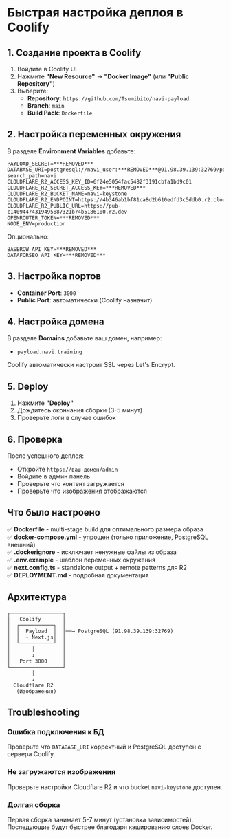 # Быстрая настройка деплоя в Coolify

## 1. Создание проекта в Coolify

1. Войдите в Coolify UI
2. Нажмите **"New Resource"** → **"Docker Image"** (или **"Public Repository"**)
3. Выберите:
   - **Repository**: `https://github.com/Tsumibito/navi-payload`
   - **Branch**: `main`
   - **Build Pack**: `Dockerfile`

## 2. Настройка переменных окружения

В разделе **Environment Variables** добавьте:

```env
PAYLOAD_SECRET=***REMOVED***
DATABASE_URI=postgresql://navi_user:***REMOVED***@91.98.39.139:32769/postgres?search_path=navi
CLOUDFLARE_R2_ACCESS_KEY_ID=6f24e5054fac5482f3191cbfa1bd9c01
CLOUDFLARE_R2_SECRET_ACCESS_KEY=***REMOVED***
CLOUDFLARE_R2_BUCKET_NAME=navi-keystone
CLOUDFLARE_R2_ENDPOINT=https://4b346ab1bf81ca8d2b610edfd3c5ddb0.r2.cloudflarestorage.com
CLOUDFLARE_R2_PUBLIC_URL=https://pub-c14094474319495887321b74b5186100.r2.dev
OPENROUTER_TOKEN=***REMOVED***
NODE_ENV=production
```

Опционально:
```env
BASEROW_API_KEY=***REMOVED***
DATAFORSEO_API_KEY=***REMOVED***
```

## 3. Настройка портов

- **Container Port**: `3000`
- **Public Port**: автоматически (Coolify назначит)

## 4. Настройка домена

В разделе **Domains** добавьте ваш домен, например:
- `payload.navi.training`

Coolify автоматически настроит SSL через Let's Encrypt.

## 5. Deploy

1. Нажмите **"Deploy"**
2. Дождитесь окончания сборки (3-5 минут)
3. Проверьте логи в случае ошибок

## 6. Проверка

После успешного деплоя:
- Откройте `https://ваш-домен/admin`
- Войдите в админ панель
- Проверьте что контент загружается
- Проверьте что изображения отображаются

## Что было настроено

✅ **Dockerfile** - multi-stage build для оптимального размера образа  
✅ **docker-compose.yml** - упрощен (только приложение, PostgreSQL внешний)  
✅ **.dockerignore** - исключает ненужные файлы из образа  
✅ **.env.example** - шаблон переменных окружения  
✅ **next.config.ts** - standalone output + remote patterns для R2  
✅ **DEPLOYMENT.md** - подробная документация  

## Архитектура

```
┌─────────────────┐
│   Coolify       │
│  ┌───────────┐  │
│  │  Payload  │  │──→ PostgreSQL (91.98.39.139:32769)
│  │  + Next.js│  │
│  └───────────┘  │
│       │         │
│       ↓         │
│   Port 3000     │
└─────────────────┘
        │
        ↓
  Cloudflare R2
   (Изображения)
```

## Troubleshooting

### Ошибка подключения к БД
Проверьте что `DATABASE_URI` корректный и PostgreSQL доступен с сервера Coolify.

### Не загружаются изображения
Проверьте настройки Cloudflare R2 и что bucket `navi-keystone` доступен.

### Долгая сборка
Первая сборка занимает 5-7 минут (установка зависимостей). Последующие будут быстрее благодаря кэшированию слоев Docker.
